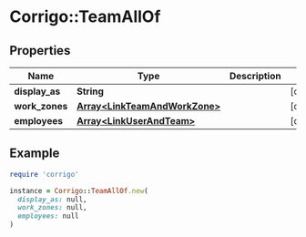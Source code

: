 # Corrigo::TeamAllOf

## Properties

| Name | Type | Description | Notes |
| ---- | ---- | ----------- | ----- |
| **display_as** | **String** |  | [optional] |
| **work_zones** | [**Array&lt;LinkTeamAndWorkZone&gt;**](LinkTeamAndWorkZone.md) |  | [optional] |
| **employees** | [**Array&lt;LinkUserAndTeam&gt;**](LinkUserAndTeam.md) |  | [optional] |

## Example

```ruby
require 'corrigo'

instance = Corrigo::TeamAllOf.new(
  display_as: null,
  work_zones: null,
  employees: null
)
```

